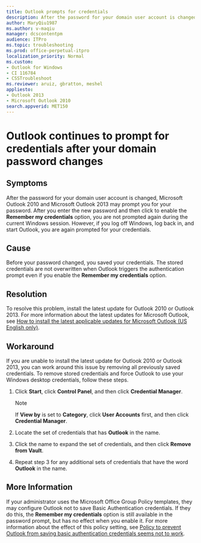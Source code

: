 ```yaml
---
title: Outlook prompts for credentials
description: After the password for your domain user account is changed, Outlook 2010 and Outlook 2013 may prompt you for your password. This article describes how to remove older saved credentials to make sure that Outlook uses your current Windows desktop credentials.
author: MaryQiu1987
ms.author: v-maqiu
manager: dcscontentpm 
audience: ITPro
ms.topic: troubleshooting
ms.prod: office-perpetual-itpro
localization_priority: Normal
ms.custom: 
- Outlook for Windows
- CI 116784
- CSSTroubleshoot
ms.reviewer: aruiz, gbratton, meshel
appliesto:
- Outlook 2013
- Microsoft Outlook 2010
search.appverid: MET150
---
```

# Outlook continues to prompt for credentials after your domain password changes

## Symptoms

After the password for your domain user account is changed, Microsoft Outlook 2010 and Microsoft Outlook 2013 may prompt you for your password. After you enter the new password and then click to enable the **Remember my credentials** option, you are not prompted again during the current Windows session. However, if you log off Windows, log back in, and start Outlook, you are again prompted for your credentials.

## Cause

Before your password changed, you saved your credentials. The stored credentials are not overwritten when Outlook triggers the authentication prompt even if you enable the **Remember my credentials** option.

## Resolution

To resolve this problem, install the latest update for Outlook 2010 or Outlook 2013. For more information about the latest updates for Microsoft Outlook, see [How to install the latest applicable updates for Microsoft Outlook (US English only)](../deployment/install-outlook-latest-updates.md).

## Workaround

If you are unable to install the latest update for Outlook 2010 or Outlook 2013, you can work around this issue by removing all previously saved credentials. To remove stored credentials and force Outlook to use your Windows desktop credentials, follow these steps.

1. Click **Start**, click **Control Panel**, and then click **Credential Manager**.

   > [!NOTE]
   > If **View by** is set to **Category**, click **User Accounts** first, and then click **Credential Manager**.

2. Locate the set of credentials that has **Outlook** in the name.
3. Click the name to expand the set of credentials, and then click **Remove from Vault**.
4. Repeat step 3 for any additional sets of credentials that have the word **Outlook** in the name.

## More Information

If your administrator uses the Microsoft Office Group Policy templates, they may configure Outlook not to save Basic Authentication credentials. If they do this, the **Remember my credentials** option is still available in the password prompt, but has no effect when you enable it. For more information about the effect of this policy setting, see [Policy to prevent Outlook from saving basic authentication credentials seems not to work](prevent-saving-credentials.md).

